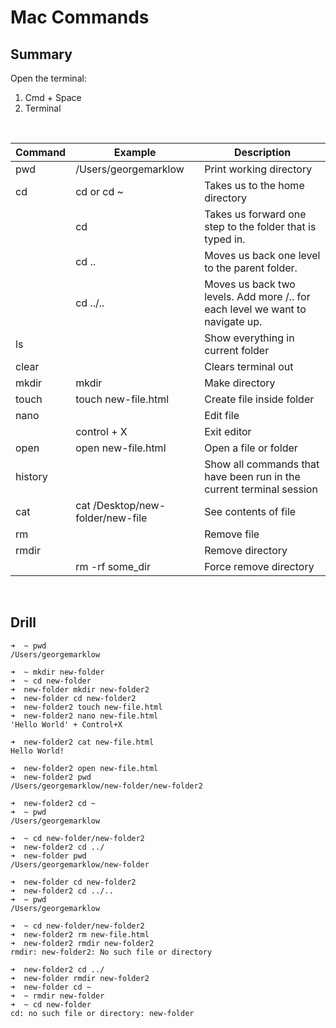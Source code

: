 # Mac Commands

## Summary

Open the terminal:
1. Cmd + Space
2. Terminal

<br/>

| Command     | Example     | Description |
| ----------- | ----------- | ----------- |
| pwd        | /Users/georgemarklow             |  Print working directory           | 
| cd   | cd or cd ~        | Takes us to the home directory            | 
| | cd <folder name> | Takes us forward one step to the folder that is typed in. | 
| | cd .. | Moves us back one level to the parent folder. |
|  | cd ../.. | Moves us back two levels. Add more /.. for each level we want to navigate up. |
| ls   |         | Show everything in current folder            | 
| clear   |         | Clears terminal out            | 
| mkdir   | mkdir <folder name>        |  Make directory           | 
| touch   | touch new-file.html        |     Create file inside folder        | 
| nano    |         |  Edit file          |
|     |  control + X       |  Exit editor          |
| open    | open new-file.html       |   Open a file or folder          |
| history    |         |  Show all commands that have been run in the current terminal session           |
| cat    | cat /Desktop/new-folder/new-file        |  See contents of file          |
| rm    |         |  Remove file          |
| rmdir    |         |  Remove directory          |
|     |  rm -rf some_dir       |  Force remove directory          |
  
<br/>

## Drill

```
➜  ~ pwd
/Users/georgemarklow

➜  ~ mkdir new-folder
➜  ~ cd new-folder
➜  new-folder mkdir new-folder2
➜  new-folder cd new-folder2 
➜  new-folder2 touch new-file.html
➜  new-folder2 nano new-file.html 
'Hello World' + Control+X

➜  new-folder2 cat new-file.html 
Hello World!

➜  new-folder2 open new-file.html
➜  new-folder2 pwd
/Users/georgemarklow/new-folder/new-folder2

➜  new-folder2 cd ~
➜  ~ pwd 
/Users/georgemarklow

➜  ~ cd new-folder/new-folder2
➜  new-folder2 cd ../
➜  new-folder pwd
/Users/georgemarklow/new-folder

➜  new-folder cd new-folder2
➜  new-folder2 cd ../..
➜  ~ pwd
/Users/georgemarklow

➜  ~ cd new-folder/new-folder2
➜  new-folder2 rm new-file.html
➜  new-folder2 rmdir new-folder2
rmdir: new-folder2: No such file or directory

➜  new-folder2 cd ../
➜  new-folder rmdir new-folder2
➜  new-folder cd ~  
➜  ~ rmdir new-folder
➜  ~ cd new-folder
cd: no such file or directory: new-folder
```
